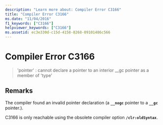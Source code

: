 ```yaml
---
description: "Learn more about: Compiler Error C3166"
title: "Compiler Error C3166"
ms.date: "11/04/2016"
f1_keywords: ["C3166"]
helpviewer_keywords: ["C3166"]
ms.assetid: ec3e330d-c15d-4158-8268-09101486c566
---
```

# Compiler Error C3166

> 'pointer' : cannot declare a pointer to an interior __gc pointer as a member of 'type'

## Remarks

The compiler found an invalid pointer declaration (a **`__nogc`** pointer to a **`__gc`** pointer.).

C3166 is only reachable using the obsolete compiler option **`/clr:oldSyntax`**.
